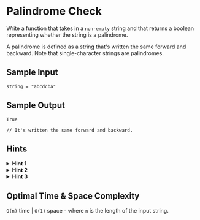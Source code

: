 # Palindrome Check

Write a function that takes in a `non-empty` string and that returns a boolean representing whether the string is a palindrome.

A palindrome is defined as a string that's written the same forward and backward. Note that single-character strings are palindromes.

## Sample Input

```plaintext
string = "abcdcba"
```

## Sample Output

```plaintext
True

// It's written the same forward and backward.
```

## Hints

<details>
<summary><b>Hint 1</b></summary>

Start by building the input string in reverse order and comparing this newly built string to the input string. Can you do this without using string concatenations?

</details>

<details>
<summary><b>Hint 2</b></summary>

Can you optimize your algorithm by using recursion? What are the implications of recursion on an algorithm's space-time complexity analysis?

</details>

<details>
<summary><b>Hint 3</b></summary>

Go back to an iterative solution and try using pointers to solve this problem: start with a pointer at the first index of the string and a pointer at the final index of the string. What can you do from there?

</details>

## Optimal Time & Space Complexity

`O(n)` time | `O(1)` space - where `n` is the length of the input string.
